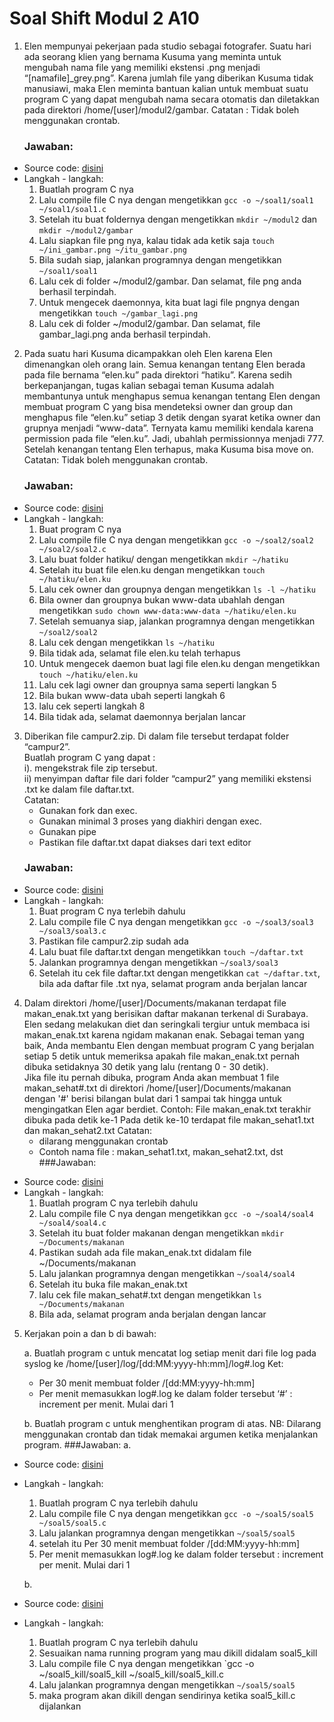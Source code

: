 # Soal Shift Modul 2 A10

1.  Elen mempunyai pekerjaan pada studio sebagai fotografer. Suatu hari ada seorang klien yang bernama Kusuma yang meminta untuk mengubah nama file yang memiliki ekstensi .png menjadi “[namafile]_grey.png”. Karena jumlah file yang diberikan Kusuma tidak manusiawi, maka Elen meminta bantuan kalian untuk membuat suatu program C yang dapat mengubah nama secara otomatis dan diletakkan pada direktori /home/[user]/modul2/gambar.
Catatan : Tidak boleh menggunakan crontab.
	### Jawaban:
- Source code: [disini](/soal1/soal1.c)
- Langkah - langkah:
	1. Buatlah program C nya
	2. Lalu compile file C nya dengan mengetikkan `gcc -o ~/soal1/soal1 ~/soal1/soal1.c`
	3. Setelah itu buat foldernya dengan mengetikkan `mkdir ~/modul2` dan `mkdir ~/modul2/gambar`
	4. Lalu siapkan file png nya, kalau tidak ada ketik saja `touch ~/ini_gambar.png ~/itu_gambar.png`
	5. Bila sudah siap, jalankan programnya dengan mengetikkan `~/soal1/soal1`
	6. Lalu cek di folder ~/modul2/gambar. Dan selamat, file png anda berhasil terpindah.
	7. Untuk mengecek daemonnya, kita buat lagi file pngnya dengan mengetikkan `touch ~/gambar_lagi.png`
	8. Lalu cek di folder ~/modul2/gambar. Dan selamat, file gambar_lagi.png anda berhasil terpindah.

2.  Pada suatu hari Kusuma dicampakkan oleh Elen karena Elen dimenangkan oleh orang lain. Semua kenangan tentang Elen berada pada file bernama “elen.ku” pada direktori “hatiku”. Karena sedih berkepanjangan, tugas kalian sebagai teman Kusuma adalah membantunya untuk menghapus semua kenangan tentang Elen dengan membuat program C yang bisa mendeteksi owner dan group dan menghapus file “elen.ku” setiap 3 detik dengan syarat ketika owner dan grupnya menjadi “www-data”. Ternyata kamu memiliki kendala karena permission pada file “elen.ku”. Jadi, ubahlah permissionnya menjadi 777. Setelah kenangan tentang Elen terhapus, maka Kusuma bisa move on.
Catatan: Tidak boleh menggunakan crontab.
	### Jawaban:
- Source code: [disini](/soal2/soal2.c)
- Langkah - langkah:
	1. Buat program C nya
	2. Lalu compile file C nya dengan mengetikkan `gcc -o ~/soal2/soal2 ~/soal2/soal2.c`
	3. Lalu buat folder hatiku/ dengan mengetikkan `mkdir ~/hatiku`
	4. Setelah itu buat file elen.ku dengan mengetikkan `touch ~/hatiku/elen.ku`
	5. Lalu cek owner dan groupnya dengan mengetikkan `ls -l ~/hatiku`
	6. Bila owner dan groupnya bukan www-data ubahlah dengan mengetikkan `sudo chown www-data:www-data ~/hatiku/elen.ku`
	7. Setelah semuanya siap, jalankan programnya dengan mengetikkan `~/soal2/soal2`
	8. Lalu cek dengan mengetikkan `ls ~/hatiku`
	9. Bila tidak ada, selamat file elen.ku telah terhapus
	10. Untuk mengecek daemon  buat lagi file elen.ku dengan mengetikkan `touch ~/hatiku/elen.ku`
	11. Lalu cek lagi owner dan groupnya sama seperti langkan 5
	12. Bila bukan www-data ubah seperti langkah 6
	13. lalu cek seperti langkah 8
	14. Bila tidak ada, selamat daemonnya berjalan lancar
	
3.  Diberikan file campur2.zip. Di dalam file tersebut terdapat folder “campur2”.  
    Buatlah program C yang dapat :  
    i).  mengekstrak file zip tersebut.  
    ii) menyimpan daftar file dari folder “campur2” yang memiliki ekstensi .txt ke dalam file daftar.txt.  
    Catatan:
	- Gunakan fork dan exec.
	- Gunakan minimal 3 proses yang diakhiri dengan exec.
	- Gunakan pipe
	- Pastikan file daftar.txt dapat diakses dari text editor
	### Jawaban:
- Source code: [disini](/soal3/soal3.c)
- Langkah - langkah:
	1. Buat program C nya terlebih dahulu
	2. Lalu compile file C nya dengan mengetikkan `gcc -o ~/soal3/soal3 ~/soal3/soal3.c`
	3. Pastikan file campur2.zip sudah ada
	4. Lalu buat file daftar.txt dengan mengetikkan `touch ~/daftar.txt`
	5. Jalankan programnya dengan mengetikkan `~/soal3/soal3`
	6. Setelah itu cek file daftar.txt dengan mengetikkan `cat ~/daftar.txt`, bila ada daftar file .txt nya, selamat program anda berjalan lancar

4.  Dalam direktori /home/[user]/Documents/makanan terdapat file makan_enak.txt yang berisikan daftar makanan terkenal di Surabaya. Elen sedang melakukan diet dan seringkali tergiur untuk membaca isi makan_enak.txt karena ngidam makanan enak. Sebagai teman yang baik, Anda membantu Elen dengan membuat program C yang berjalan setiap 5 detik untuk memeriksa apakah file makan_enak.txt pernah dibuka setidaknya 30 detik yang lalu (rentang 0 - 30 detik).  
    Jika file itu pernah dibuka, program Anda akan membuat 1 file makan_sehat#.txt di direktori /home/[user]/Documents/makanan dengan '#' berisi bilangan bulat dari 1 sampai tak hingga untuk mengingatkan Elen agar berdiet.
    Contoh:
    File makan_enak.txt terakhir dibuka pada detik ke-1
    Pada detik ke-10 terdapat file makan_sehat1.txt dan makan_sehat2.txt
    Catatan:
    - dilarang menggunakan crontab
    - Contoh nama file : makan_sehat1.txt, makan_sehat2.txt, dst
	###Jawaban:
- Source code: [disini](/soal4/soal4.c)
- Langkah - langkah:
	1. Buatlah program C nya terlebih dahulu
	2. Lalu compile file C nya dengan mengetikkan `gcc -o ~/soal4/soal4 ~/soal4/soal4.c`
	3. Setelah itu buat folder makanan dengan mengetikkan `mkdir ~/Documents/makanan`
	4. Pastikan sudah ada file makan_enak.txt didalam file ~/Documents/makanan
	5. Lalu jalankan programnya dengan mengetikkan `~/soal4/soal4`
	6. Setelah itu buka file makan_enak.txt
	7. lalu cek file makan_sehat#.txt dengan mengetikkan `ls ~/Documents/makanan `
	8. Bila ada, selamat program anda berjalan dengan lancar

5.  Kerjakan poin a dan b di bawah:

	a. Buatlah program c untuk mencatat log setiap menit dari file log pada syslog ke /home/[user]/log/[dd:MM:yyyy-hh:mm]/log#.log
    Ket:
    - Per 30 menit membuat folder /[dd:MM:yyyy-hh:mm]
    - Per menit memasukkan log#.log ke dalam folder tersebut
    ‘#’ : increment per menit. Mulai dari 1

	b. Buatlah program c untuk menghentikan program di atas.
    NB: Dilarang menggunakan crontab dan tidak memakai argumen ketika menjalankan program.
	###Jawaban:
	a.
- Source code: [disini](/soal5/soal5.c)
- Langkah - langkah:
	1. Buatlah program C nya terlebih dahulu
	2. Lalu compile file C nya dengan mengetikkan `gcc -o ~/soal5/soal5 ~/soal5/soal5.c`
	3. Lalu jalankan programnya dengan mengetikkan `~/soal5/soal5`
	4. setelah itu Per 30 menit membuat folder /[dd:MM:yyyy-hh:mm]
	5. Per menit memasukkan log#.log ke dalam folder tersebut : increment per menit. Mulai dari 1

	b.
- Source code: [disini](/soal5/soal5_kill.c)
- Langkah - langkah:
	1. Buatlah program C nya terlebih dahulu
	2. Sesuaikan nama running program yang mau dikill didalam soal5_kill
	3. Lalu compile file C nya dengan mengetikkan `gcc -o ~/soal5_kill/soal5_kill ~/soal5_kill/soal5_kill.c
	4. Lalu jalankan programnya dengan mengetikkan `~/soal5/soal5`
	5. maka program akan dikill dengan sendirinya ketika soal5_kill.c dijalankan
	
